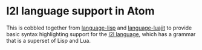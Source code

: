 # l2l language support in Atom

This is cobbled together from [language-lisp](https://atom.io/packages/language-lisp) and [language-luajit](https://atom.io/packages/language-luajit) to provide basic syntax highlighting support for the [l2l language](https://github.com/meric/l2l), which has a grammar that is a superset of Lisp and Lua.
